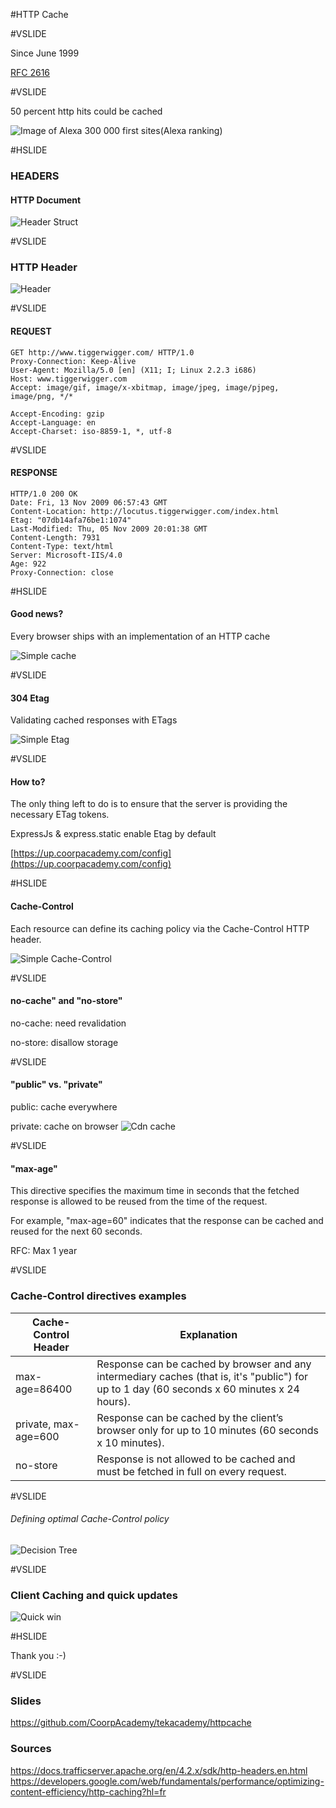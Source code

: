 #HTTP Cache

#VSLIDE

Since June 1999

[RFC 2616](https://tools.ietf.org/html/rfc2616)

#VSLIDE

50 percent http hits could be cached

![Image of Alexa](assets/img/cacheable-resources.png)
300 000 first sites(Alexa ranking)

#HSLIDE

### HEADERS

#### HTTP Document
![Header Struct](assets/img/http_header_struct.jpg)

#VSLIDE

### HTTP Header
![Header](assets/img/http_headers.jpg)

#VSLIDE

#### REQUEST
```HTTP
GET http://www.tiggerwigger.com/ HTTP/1.0
Proxy-Connection: Keep-Alive
User-Agent: Mozilla/5.0 [en] (X11; I; Linux 2.2.3 i686)
Host: www.tiggerwigger.com
Accept: image/gif, image/x-xbitmap, image/jpeg, image/pjpeg, image/png, */*

Accept-Encoding: gzip
Accept-Language: en
Accept-Charset: iso-8859-1, *, utf-8
```

#VSLIDE

#### RESPONSE
```HTTP
HTTP/1.0 200 OK
Date: Fri, 13 Nov 2009 06:57:43 GMT
Content-Location: http://locutus.tiggerwigger.com/index.html
Etag: "07db14afa76be1:1074"
Last-Modified: Thu, 05 Nov 2009 20:01:38 GMT
Content-Length: 7931
Content-Type: text/html
Server: Microsoft-IIS/4.0
Age: 922
Proxy-Connection: close
```

#HSLIDE

#### Good news?

Every browser ships with an implementation of an HTTP cache

![Simple cache](assets/img/http-request.png)

#VSLIDE

#### 304 Etag

Validating cached responses with ETags

![Simple Etag](assets/img/http-cache-control.png)

#VSLIDE

#### How to?

The only thing left to do is to ensure that the server is providing the necessary ETag tokens.

ExpressJs & express.static enable Etag by default

[https://up.coorpacademy.com/config](https://up.coorpacademy.com/config)

#HSLIDE

#### Cache-Control

Each resource can define its caching policy via the Cache-Control HTTP header.

![Simple Cache-Control](assets/img/http-cache-control-highlight.png)

#VSLIDE

#### no-cache" and "no-store"

no-cache: need revalidation

no-store: disallow storage

#VSLIDE

#### "public" vs. "private"

public: cache everywhere

private: cache on browser
![Cdn cache](assets/img/cdn-network.png)

#VSLIDE 

#### "max-age"
This directive specifies the maximum time in seconds that the fetched response is allowed to be reused from the time of the request.

For example, "max-age=60" indicates that the response can be cached and reused for the next 60 seconds.

RFC: Max 1 year

#VSLIDE

### Cache-Control directives examples

Cache-Control Header | Explanation
------------ | -------------
max-age=86400 | Response can be cached by browser and any intermediary caches (that is, it's "public") for up to 1 day (60 seconds x 60 minutes x 24 hours).
private, max-age=600 | Response can be cached by the client’s browser only for up to 10 minutes (60 seconds x 10 minutes).
no-store | Response is not allowed to be cached and must be fetched in full on every request.

#VSLIDE

###### Defining optimal Cache-Control policy
![Decision Tree](assets/img/http-cache-decision-tree.png)


#VSLIDE

### Client Caching and quick updates

![Quick win](assets/img/http-cache-hierarchy.png)

#HSLIDE

Thank you :-)

#VSLIDE

### Slides

https://github.com/CoorpAcademy/tekacademy/httpcache

### Sources
https://docs.trafficserver.apache.org/en/4.2.x/sdk/http-headers.en.html
https://developers.google.com/web/fundamentals/performance/optimizing-content-efficiency/http-caching?hl=fr
